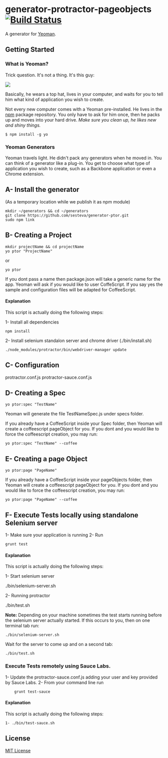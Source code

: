 # generator-protractor-pageobjects [![Build Status](https://secure.travis-ci.org/sesteva/generator-protractor-pageobjects.png?branch=master)](https://travis-ci.org/sesteva/generator-protractor-pageobjects)

A generator for [Yeoman](http://yeoman.io).


## Getting Started

### What is Yeoman?

Trick question. It's not a thing. It's this guy:

![](http://i.imgur.com/JHaAlBJ.png)

Basically, he wears a top hat, lives in your computer, and waits for you to tell him what kind of application you wish to create.

Not every new computer comes with a Yeoman pre-installed. He lives in the [npm](https://npmjs.org) package repository. You only have to ask for him once, then he packs up and moves into your hard drive. *Make sure you clean up, he likes new and shiny things.*

```
$ npm install -g yo
```

### Yeoman Generators

Yeoman travels light. He didn't pack any generators when he moved in. You can think of a generator like a plug-in. You get to choose what type of application you wish to create, such as a Backbone application or even a Chrome extension.

## A- Install the generator

(As a temporary location while we publish it as npm module)

    mkdir ~/generators && cd ~/generators
    git clone https://github.com/sesteva/generator-ptor.git
    sudo npm link

## B- Creating a Project

    mkdir projectName && cd projectName
    yo ptor "ProjectName"

or

    yo ptor

If you dont pass a name then package.json will take a generic name for the app.
Yeoman will ask if you would like to user CoffeScript. If you say yes the sample and configuration files will be adapted for CoffeeScript.

#### Explanation

This script is actually doing the following steps:

1- Install all dependencies

    npm install

2- Install selenium standalon server and chrome driver (./bin/install.sh)

    ./node_modules/protractor/bin/webdriver-manager update

## C- Configuration

protractor.conf.js
protractor-sauce.conf.js

## D- Creating a Spec

    yo ptor:spec "TestName"

Yeoman will generate the file TestNameSpec.js under specs folder.

If you already have a CoffeeScript inside your Spec folder, then Yeoman will create a coffeescript pageObject for you.
If you dont and you would like to force the coffeescript creation, you may run:

    yo ptor:spec "TestName" --coffee

## E- Creating a page Object

    yo ptor:page "PageName"

If you already have a CoffeeScript inside your pageObjects folder, then Yeoman will create a coffeescript pageObject for you.
If you dont and you would like to force the coffeescript creation, you may run:

    yo ptor:page "PageName" --coffee

## F- Execute Tests locally using standalone Selenium server

1- Make sure your application is running
2- Run

    grunt test

#### Explanation

This script is actually doing the following steps:

1- Start selenium server

   ./bin/selenium-server.sh

2- Running protractor

   ./bin/test.sh

**Note:** Depending on your machine sometimes the test starts running before the selenium server actually started.
If this occurs to you, then on one terminal tab run:

    ./bin/selenium-server.sh

Wait for the server to come up and on a second tab:

    ./bin/test.sh

### Execute Tests remotely using Sauce Labs.

   1- Update the protractor-sauce.conf.js adding your user and key provided by Sauce Labs.
   2- From your command line run

        grunt test-sauce

#### Explanation

This script is actually doing the following steps:

    1- ./bin/test-sauce.sh

## License

[MIT License](http://en.wikipedia.org/wiki/MIT_License)
